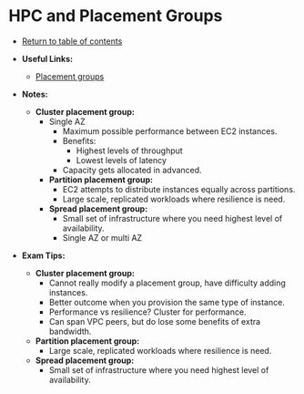 # HPC and Placement Groups

* [Return to table of contents](../../../README.md)

* **Useful Links:**
  * [Placement groups](https://docs.aws.amazon.com/AWSEC2/latest/UserGuide/placement-groups.html)

* **Notes:**
  * **Cluster placement group:**
    * Single AZ
      * Maximum possible performance between EC2 instances.
      * Benefits:
        * Highest levels of throughput
        * Lowest levels of latency
      * Capacity gets allocated in advanced.
    * **Partition placement group:**
      * EC2 attempts to distribute instances equally across partitions.
      * Large scale, replicated workloads where resilience is need.
    * **Spread placement group:**
      * Small set of infrastructure where you need highest level of availability.
      * Single AZ or multi AZ

* **Exam Tips:**
  * **Cluster placement group:**
    * Cannot really modify a placement group, have difficulty adding instances.
    * Better outcome when you provision the same type of instance.
    * Performance vs resilience? Cluster for performance.
    * Can span VPC peers, but do lose some benefits of extra bandwidth.
  * **Partition placement group:**
    * Large scale, replicated workloads where resilience is need.
  * **Spread placement group:**
    * Small set of infrastructure where you need highest level of availability.
